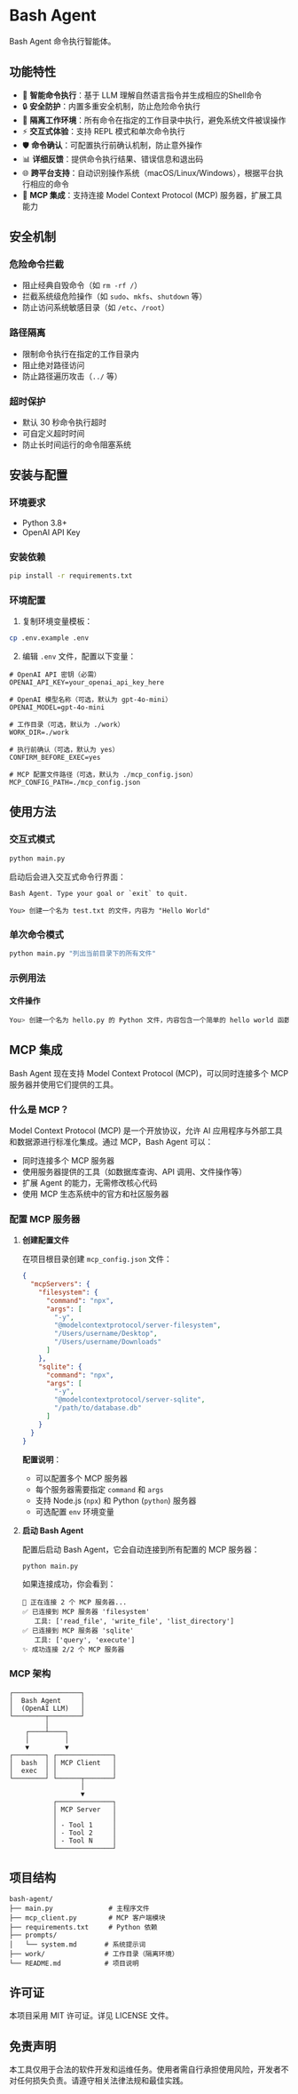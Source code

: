 # Bash Agent

Bash Agent 命令执行智能体。

## 功能特性

- 🤖 **智能命令执行**：基于 LLM 理解自然语言指令并生成相应的Shell命令
- 🔒 **安全防护**：内置多重安全机制，防止危险命令执行
- 📁 **隔离工作环境**：所有命令在指定的工作目录中执行，避免系统文件被误操作
- ⚡ **交互式体验**：支持 REPL 模式和单次命令执行
- 🛡️ **命令确认**：可配置执行前确认机制，防止意外操作
- 📊 **详细反馈**：提供命令执行结果、错误信息和退出码
- 🌐 **跨平台支持**：自动识别操作系统（macOS/Linux/Windows），根据平台执行相应的命令
- 🔌 **MCP 集成**：支持连接 Model Context Protocol (MCP) 服务器，扩展工具能力

## 安全机制

### 危险命令拦截
- 阻止经典自毁命令（如 `rm -rf /`）
- 拦截系统级危险操作（如 `sudo`、`mkfs`、`shutdown` 等）
- 防止访问系统敏感目录（如 `/etc`、`/root`）

### 路径隔离
- 限制命令执行在指定的工作目录内
- 阻止绝对路径访问
- 防止路径遍历攻击（`../` 等）

### 超时保护
- 默认 30 秒命令执行超时
- 可自定义超时时间
- 防止长时间运行的命令阻塞系统

## 安装与配置

### 环境要求
- Python 3.8+
- OpenAI API Key

### 安装依赖
```bash
pip install -r requirements.txt
```

### 环境配置
1. 复制环境变量模板：
```bash
cp .env.example .env
```

2. 编辑 `.env` 文件，配置以下变量：
```env
# OpenAI API 密钥（必需）
OPENAI_API_KEY=your_openai_api_key_here

# OpenAI 模型名称（可选，默认为 gpt-4o-mini）
OPENAI_MODEL=gpt-4o-mini

# 工作目录（可选，默认为 ./work）
WORK_DIR=./work

# 执行前确认（可选，默认为 yes）
CONFIRM_BEFORE_EXEC=yes

# MCP 配置文件路径（可选，默认为 ./mcp_config.json）
MCP_CONFIG_PATH=./mcp_config.json
```

## 使用方法

### 交互式模式
```bash
python main.py
```

启动后会进入交互式命令行界面：
```
Bash Agent. Type your goal or `exit` to quit.

You> 创建一个名为 test.txt 的文件，内容为 "Hello World"
```

### 单次命令模式
```bash
python main.py "列出当前目录下的所有文件"
```

### 示例用法

#### 文件操作
```bash
You> 创建一个名为 hello.py 的 Python 文件，内容包含一个简单的 hello world 函数
```

## MCP 集成

Bash Agent 现在支持 Model Context Protocol (MCP)，可以同时连接多个 MCP 服务器并使用它们提供的工具。

### 什么是 MCP？

Model Context Protocol (MCP) 是一个开放协议，允许 AI 应用程序与外部工具和数据源进行标准化集成。通过 MCP，Bash Agent 可以：

- 同时连接多个 MCP 服务器
- 使用服务器提供的工具（如数据库查询、API 调用、文件操作等）
- 扩展 Agent 的能力，无需修改核心代码
- 使用 MCP 生态系统中的官方和社区服务器

### 配置 MCP 服务器

1. **创建配置文件**

   在项目根目录创建 `mcp_config.json` 文件：
   ```json
   {
     "mcpServers": {
       "filesystem": {
         "command": "npx",
         "args": [
           "-y",
           "@modelcontextprotocol/server-filesystem",
           "/Users/username/Desktop",
           "/Users/username/Downloads"
         ]
       },
       "sqlite": {
         "command": "npx",
         "args": [
           "-y",
           "@modelcontextprotocol/server-sqlite",
           "/path/to/database.db"
         ]
       }
     }
   }
   ```

   **配置说明**：
   - 可以配置多个 MCP 服务器
   - 每个服务器需要指定 `command` 和 `args`
   - 支持 Node.js (`npx`) 和 Python (`python`) 服务器
   - 可选配置 `env` 环境变量

2. **启动 Bash Agent**

   配置后启动 Bash Agent，它会自动连接到所有配置的 MCP 服务器：
   ```bash
   python main.py
   ```

   如果连接成功，你会看到：
   ```
   📡 正在连接 2 个 MCP 服务器...
   ✅ 已连接到 MCP 服务器 'filesystem'
      工具: ['read_file', 'write_file', 'list_directory']
   ✅ 已连接到 MCP 服务器 'sqlite'
      工具: ['query', 'execute']
   ✨ 成功连接 2/2 个 MCP 服务器
   ```

### MCP 架构

```
┌─────────────────┐
│  Bash Agent     │
│  (OpenAI LLM)   │
└────────┬────────┘
         │
    ┌────┴────┐
    │         │
    ▼         ▼
┌────────┐ ┌──────────────┐
│  bash  │ │ MCP Client   │
│  exec  │ │              │
└────────┘ └──────┬───────┘
                  │
                  ▼
           ┌──────────────┐
           │ MCP Server   │
           │              │
           │ - Tool 1     │
           │ - Tool 2     │
           │ - Tool N     │
           └──────────────┘
```

## 项目结构

```
bash-agent/
├── main.py              # 主程序文件
├── mcp_client.py        # MCP 客户端模块
├── requirements.txt     # Python 依赖
├── prompts/
│   └── system.md       # 系统提示词
├── work/               # 工作目录（隔离环境）
└── README.md           # 项目说明
```

## 许可证

本项目采用 MIT 许可证。详见 LICENSE 文件。

## 免责声明

本工具仅用于合法的软件开发和运维任务。使用者需自行承担使用风险，开发者不对任何损失负责。请遵守相关法律法规和最佳实践。
